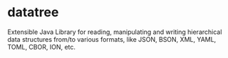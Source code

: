 # datatree
Extensible Java Library for reading, manipulating and writing hierarchical data structures from/to various formats, like JSON, BSON, XML, YAML, TOML, CBOR, ION, etc.
